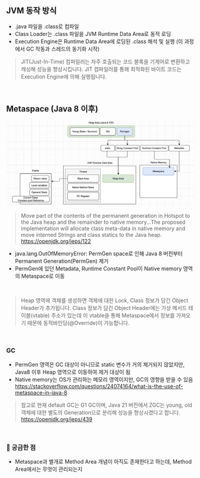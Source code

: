 ## JVM 동작 방식

- .java 파일을 .class로 컴파일
- Class Loader는 .class 파일을 JVM Runtime Data Area로 동적 로딩
- Execution Engine은 Runtime Data Area에 로딩된 .class 해석 및 실행 (이 과정에서 GC 작동과 스레드의 동기화 시작)

> JIT(Just-In-Time) 컴파일러는 자주 호출되는 코드 블록을 기계어로 변환하고 캐싱해 성능을 향상시킵니다. JIT 컴파일러를 통해 최적화된 바이트 코드는 Execution Engine에 의해 실행됩니다.

<br>

## Metaspace (Java 8 이후)

![](/java/img/jvm-metaspace.png)

> Move part of the contents of the permanent generation in Hotspot to the Java heap and the remainder to native memory...The proposed implementation will allocate class meta-data in native memory and move interned Strings and class statics to the Java heap. https://openjdk.org/jeps/122

- java.lang.OutOfMemoryError: PermGen space로 인해 Java 8 버전부터 Permanent Generation(PermGen) 제거 
- PermGen에 있던 Metadata, Runtime Constant Pool이 Native memory 영역의 Metaspace로 이동

<br>

> Heap 영역에 객체를 생성하면 객체에 대한 Lock, Class 정보가 담긴 Object Header가 추가됩니다. Class 정보가 담긴 Object Header에는 가상 메서드 테이블(vtable) 주소가 있는데 이 vtable을 통해 Metaspace에서 정보를 가져오기 때문에 동적바인딩(@Override)이 가능합니다.

<br>


### GC
- PermGen 영역은 GC 대상이 아니므로 static 변수가 거의 제거되지 않았지만, Java8 이후 Heap 영역으로 이동하여 제거 대상이 됨
- Native memory는 OS가 관리하는 메모리 영역이지만, GC의 영향을 받을 수 있음 https://stackoverflow.com/questions/24074164/what-is-the-use-of-metaspace-in-java-8

> 참고로 현재 default GC는 G1 GC이며, Java 21 버전에서 ZGC는 young, old 객체에 대한 별도의 Generation으로 분리해 성능을 향상시켰다고 합니다. https://openjdk.org/jeps/439

<br>

### 🤔 궁금한 점

- Metaspace과 별개로 Method Area 개념이 아직도 존재한다고 하는데, Method Area에서는 무엇이 관리되는지